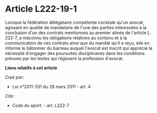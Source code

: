 # Article L222-19-1

Lorsque la fédération délégataire compétente constate qu'un avocat, agissant en qualité de mandataire de l'une des parties
intéressées à la conclusion d'un des contrats mentionnés au premier alinéa de l'article L. 222-7, a méconnu les obligations
relatives au contenu et à la communication de ces contrats ainsi que du mandat qu'il a reçu, elle en informe le bâtonnier du
barreau auquel l'avocat est inscrit qui apprécie la nécessité d'engager des poursuites disciplinaires dans les conditions
prévues par les textes qui régissent la profession d'avocat.

**Liens relatifs à cet article**

_Créé par_:

  - Loi n°2011-331 du 28 mars 2011 - art. 4

_Cite_:

  - Code du sport. - art. L222-7
